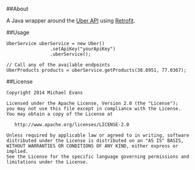 ##About

A Java wrapper around the [Uber API](https://developer.uber.com/v1/endpoints/) using [Retrofit](http://square.github.io/retrofit/).

##Usage

```
UberService uberService = new Uber()
				.setApiKey("yourApiKey")
				.uberService();

// Call any of the available endpoints
UberProducts products = uberService.getProducts(38.8951, 77.0367);
```

##License

```
Copyright 2014 Michael Evans

Licensed under the Apache License, Version 2.0 (the "License");
you may not use this file except in compliance with the License.
You may obtain a copy of the License at

   http://www.apache.org/licenses/LICENSE-2.0

Unless required by applicable law or agreed to in writing, software
distributed under the License is distributed on an "AS IS" BASIS,
WITHOUT WARRANTIES OR CONDITIONS OF ANY KIND, either express or implied.
See the License for the specific language governing permissions and
limitations under the License.
```